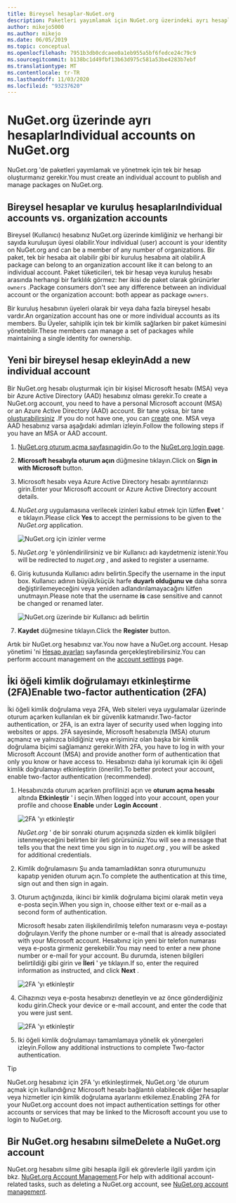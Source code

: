 ```yaml
---
title: Bireysel hesaplar-NuGet.org
description: Paketleri yayımlamak için NuGet.org üzerindeki ayrı hesaplar gereklidir
author: mikejo5000
ms.author: mikejo
ms.date: 06/05/2019
ms.topic: conceptual
ms.openlocfilehash: 7951b3db0cdcaee0a1eb955a5bf6fedce24c79c9
ms.sourcegitcommit: b138bc1d49fbf13b63d975c581a53be4283b7ebf
ms.translationtype: MT
ms.contentlocale: tr-TR
ms.lasthandoff: 11/03/2020
ms.locfileid: "93237620"
---
```

# <a name="individual-accounts-on-nugetorg"></a><span data-ttu-id="6d052-103">NuGet.org üzerinde ayrı hesaplar</span><span class="sxs-lookup"><span data-stu-id="6d052-103">Individual accounts on NuGet.org</span></span>

<span data-ttu-id="6d052-104">NuGet.org 'de paketleri yayımlamak ve yönetmek için tek bir hesap oluşturmanız gerekir.</span><span class="sxs-lookup"><span data-stu-id="6d052-104">You must create an individual account to publish and manage packages on NuGet.org.</span></span>

## <a name="individual-accounts-vs-organization-accounts"></a><span data-ttu-id="6d052-105">Bireysel hesaplar ve kuruluş hesapları</span><span class="sxs-lookup"><span data-stu-id="6d052-105">Individual accounts vs. organization accounts</span></span>

<span data-ttu-id="6d052-106">Bireysel (Kullanıcı) hesabınız NuGet.org üzerinde kimliğiniz ve herhangi bir sayıda kuruluşun üyesi olabilir.</span><span class="sxs-lookup"><span data-stu-id="6d052-106">Your individual (user) account is your identity on NuGet.org and can be a member of any number of organizations.</span></span> <span data-ttu-id="6d052-107">Bir paket, tek bir hesaba ait olabilir gibi bir kuruluş hesabına ait olabilir.</span><span class="sxs-lookup"><span data-stu-id="6d052-107">A package can belong to an organization account like it can belong to an individual account.</span></span> <span data-ttu-id="6d052-108">Paket tüketicileri, tek bir hesap veya kuruluş hesabı arasında herhangi bir farklılık görmez: her ikisi de paket olarak görünürler `owners` .</span><span class="sxs-lookup"><span data-stu-id="6d052-108">Package consumers don't see any difference between an individual account or the organization account: both appear as package `owners`.</span></span>

<span data-ttu-id="6d052-109">Bir kuruluş hesabının üyeleri olarak bir veya daha fazla bireysel hesabı vardır.</span><span class="sxs-lookup"><span data-stu-id="6d052-109">An organization account has one or more individual accounts as its members.</span></span> <span data-ttu-id="6d052-110">Bu Üyeler, sahiplik için tek bir kimlik sağlarken bir paket kümesini yönetebilir.</span><span class="sxs-lookup"><span data-stu-id="6d052-110">These members can manage a set of packages while maintaining a single identity for ownership.</span></span>

## <a name="add-a-new-individual-account"></a><span data-ttu-id="6d052-111">Yeni bir bireysel hesap ekleyin</span><span class="sxs-lookup"><span data-stu-id="6d052-111">Add a new individual account</span></span>

<span data-ttu-id="6d052-112">Bir NuGet.org hesabı oluşturmak için bir kişisel Microsoft hesabı (MSA) veya bir Azure Active Directory (AAD) hesabınız olması gerekir.</span><span class="sxs-lookup"><span data-stu-id="6d052-112">To create a NuGet.org account, you need to have a personal Microsoft account (MSA) or an Azure Active Directory (AAD) account.</span></span> <span data-ttu-id="6d052-113">Bir tane yoksa, bir tane [oluşturabilirsiniz](https://signup.live.com) .</span><span class="sxs-lookup"><span data-stu-id="6d052-113">If you do not have one, you can [create](https://signup.live.com) one.</span></span> <span data-ttu-id="6d052-114">MSA veya AAD hesabınız varsa aşağıdaki adımları izleyin.</span><span class="sxs-lookup"><span data-stu-id="6d052-114">Follow the following steps if you have an MSA or AAD account.</span></span>

1. <span data-ttu-id="6d052-115">[NuGet.org oturum açma sayfasına](https://www.nuget.org/users/account/LogOn)gidin.</span><span class="sxs-lookup"><span data-stu-id="6d052-115">Go to the [NuGet.org login page](https://www.nuget.org/users/account/LogOn).</span></span>

1. <span data-ttu-id="6d052-116">**Microsoft hesabıyla oturum açın** düğmesine tıklayın.</span><span class="sxs-lookup"><span data-stu-id="6d052-116">Click on **Sign in with Microsoft** button.</span></span>

1. <span data-ttu-id="6d052-117">Microsoft hesabı veya Azure Active Directory hesabı ayrıntılarınızı girin.</span><span class="sxs-lookup"><span data-stu-id="6d052-117">Enter your Microsoft account or Azure Active Directory account details.</span></span>

1. <span data-ttu-id="6d052-118">*NuGet.org* uygulamasına verilecek izinleri kabul etmek Için lütfen **Evet** ' e tıklayın.</span><span class="sxs-lookup"><span data-stu-id="6d052-118">Please click **Yes** to accept the permissions to be given to the *NuGet.org* application.</span></span>

   ![NuGet.org için izinler verme](media/nuget-org-permissions.png)

1. <span data-ttu-id="6d052-120">*NuGet.org* 'e yönlendirilirsiniz ve bir Kullanıcı adı kaydetmeniz istenir.</span><span class="sxs-lookup"><span data-stu-id="6d052-120">You will be redirected to *nuget.org* , and asked to register a username.</span></span>

1. <span data-ttu-id="6d052-121">Giriş kutusunda Kullanıcı adını belirtin.</span><span class="sxs-lookup"><span data-stu-id="6d052-121">Specify the username in the input box.</span></span> <span data-ttu-id="6d052-122">Kullanıcı adının büyük/küçük harfe **duyarlı olduğunu ve** daha sonra değiştirilemeyeceğini veya yeniden adlandırılamayacağını lütfen unutmayın.</span><span class="sxs-lookup"><span data-stu-id="6d052-122">Please note that the username **is** case sensitive and cannot be changed or renamed later.</span></span>

   ![NuGet.org üzerinde bir Kullanıcı adı belirtin](media/nuget-org-register.png) 

1. <span data-ttu-id="6d052-124">**Kaydet** düğmesine tıklayın.</span><span class="sxs-lookup"><span data-stu-id="6d052-124">Click the **Register** button.</span></span>

<span data-ttu-id="6d052-125">Artık bir NuGet.org hesabınız var.</span><span class="sxs-lookup"><span data-stu-id="6d052-125">You now have a NuGet.org account.</span></span> <span data-ttu-id="6d052-126">Hesap yönetimi 'ni [Hesap ayarları](https://www.nuget.org/account) sayfasında gerçekleştirebilirsiniz.</span><span class="sxs-lookup"><span data-stu-id="6d052-126">You can perform account management on the [account settings](https://www.nuget.org/account) page.</span></span>

## <a name="enable-two-factor-authentication-2fa"></a><span data-ttu-id="6d052-127">İki öğeli kimlik doğrulamayı etkinleştirme (2FA)</span><span class="sxs-lookup"><span data-stu-id="6d052-127">Enable two-factor authentication (2FA)</span></span>

<span data-ttu-id="6d052-128">İki öğeli kimlik doğrulama veya 2FA, Web siteleri veya uygulamalar üzerinde oturum açarken kullanılan ek bir güvenlik katmanıdır.</span><span class="sxs-lookup"><span data-stu-id="6d052-128">Two-factor authentication, or 2FA, is an extra layer of security used when logging into websites or apps.</span></span> <span data-ttu-id="6d052-129">2FA sayesinde, Microsoft hesabınızla (MSA) oturum açmanız ve yalnızca bildiğiniz veya erişiminiz olan başka bir kimlik doğrulama biçimi sağlamanız gerekir.</span><span class="sxs-lookup"><span data-stu-id="6d052-129">With 2FA, you have to log in with your Microsoft Account (MSA) and provide another form of authentication that only you know or have access to.</span></span> <span data-ttu-id="6d052-130">Hesabınızı daha iyi korumak için iki öğeli kimlik doğrulamayı etkinleştirin (önerilir).</span><span class="sxs-lookup"><span data-stu-id="6d052-130">To better protect your account, enable two-factor authentication (recommended).</span></span>

1. <span data-ttu-id="6d052-131">Hesabınızda oturum açarken profilinizi açın ve **oturum açma hesabı** altında **Etkinleştir** ' i seçin.</span><span class="sxs-lookup"><span data-stu-id="6d052-131">When logged into your account, open your profile and choose **Enable** under **Login Account** .</span></span>

   ![2FA 'yı etkinleştir](media/nuget-org-register-2fa.png)

   <span data-ttu-id="6d052-133">*NuGet.org* ' de bir sonraki oturum açışınızda sizden ek kimlik bilgileri istenmeyeceğini belirten bir ileti görürsünüz.</span><span class="sxs-lookup"><span data-stu-id="6d052-133">You will see a message that tells you that the next time you sign in to *nuget.org* , you will be asked for additional credentials.</span></span>

2. <span data-ttu-id="6d052-134">Kimlik doğrulamasını Şu anda tamamladıktan sonra oturumunuzu kapatıp yeniden oturum açın.</span><span class="sxs-lookup"><span data-stu-id="6d052-134">To complete the authentication at this time, sign out and then sign in again.</span></span>

3. <span data-ttu-id="6d052-135">Oturum açtığınızda, ikinci bir kimlik doğrulama biçimi olarak metin veya e-posta seçin.</span><span class="sxs-lookup"><span data-stu-id="6d052-135">When you sign in, choose either text or e-mail as a second form of authentication.</span></span>

   <span data-ttu-id="6d052-136">Microsoft hesabı zaten ilişkilendirilmiş telefon numarasını veya e-postayı doğrulayın.</span><span class="sxs-lookup"><span data-stu-id="6d052-136">Verify the phone number or e-mail that is already associated with your Microsoft account.</span></span> <span data-ttu-id="6d052-137">Hesabınız için yeni bir telefon numarası veya e-posta girmeniz gerekebilir.</span><span class="sxs-lookup"><span data-stu-id="6d052-137">You may need to enter a new phone number or e-mail for your account.</span></span> <span data-ttu-id="6d052-138">Bu durumda, istenen bilgileri belirtildiği gibi girin ve **İleri** ' ye tıklayın.</span><span class="sxs-lookup"><span data-stu-id="6d052-138">If so, enter the required information as instructed, and click **Next** .</span></span>

   ![2FA 'yı etkinleştir](media/nuget-org-sign-in-2fa.png)

4. <span data-ttu-id="6d052-140">Cihazınızı veya e-posta hesabınızı denetleyin ve az önce gönderdiğiniz kodu girin.</span><span class="sxs-lookup"><span data-stu-id="6d052-140">Check your device or e-mail account, and enter the code that you were just sent.</span></span>

   ![2FA 'yı etkinleştir](media/nuget-org-enter-code-2fa.png)

5. <span data-ttu-id="6d052-142">Iki öğeli kimlik doğrulamayı tamamlamaya yönelik ek yönergeleri izleyin.</span><span class="sxs-lookup"><span data-stu-id="6d052-142">Follow any additional instructions to complete Two-factor authentication.</span></span>

> [!Tip]
> <span data-ttu-id="6d052-143">NuGet.org hesabınız için 2FA 'yı etkinleştirmek, NuGet.org 'de oturum açmak için kullandığınız Microsoft hesabı bağlantılı olabilecek diğer hesaplar veya hizmetler için kimlik doğrulama ayarlarını etkilemez.</span><span class="sxs-lookup"><span data-stu-id="6d052-143">Enabling 2FA for your NuGet.org account does not impact authentication settings for other accounts or services that may be linked to the Microsoft account you use to login to NuGet.org.</span></span>

## <a name="delete-a-nugetorg-account"></a><span data-ttu-id="6d052-144">Bir NuGet.org hesabını silme</span><span class="sxs-lookup"><span data-stu-id="6d052-144">Delete a NuGet.org account</span></span>

<span data-ttu-id="6d052-145">NuGet.org hesabını silme gibi hesapla ilgili ek görevlerle ilgili yardım için bkz. [NuGet.org Account Management](nuget-org-faq.md#nugetorg-account-management).</span><span class="sxs-lookup"><span data-stu-id="6d052-145">For help with additional account-related tasks, such as deleting a NuGet.org account, see [NuGet.org account management](nuget-org-faq.md#nugetorg-account-management).</span></span>
